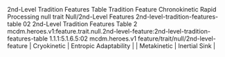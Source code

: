 <ability>
  <name>2nd-Level Tradition Features Table</name>
  <keywords>
    <keyword>Tradition</keyword>
  </keywords>
  <type>Feature</type>
  <distance>Chronokinetic</distance>
  <target>Rapid Processing</target>
  <metadata>
    <class>null</class>
    <feature_type>trait</feature_type>
    <file_dpath>Null/2nd-Level Features</file_dpath>
    <item_id>2nd-level-tradition-features-table</item_id>
    <item_index>02</item_index>
    <item_name>2nd-Level Tradition Features Table</item_name>
    <level>2</level>
    <scc>mcdm.heroes.v1:feature.trait.null.2nd-level-feature:2nd-level-tradition-features-table</scc>
    <scdc>1.1.1:5.1.6.5:02</scdc>
    <source>mcdm.heroes.v1</source>
    <type>feature/trait/null/2nd-level-feature</type>
  </metadata>
  <effects>
    <effect type="mundane">| Cryokinetic   | Entropic Adaptability |
| Metakinetic   | Inertial Sink         |</effect>
  </effects>
</ability>
